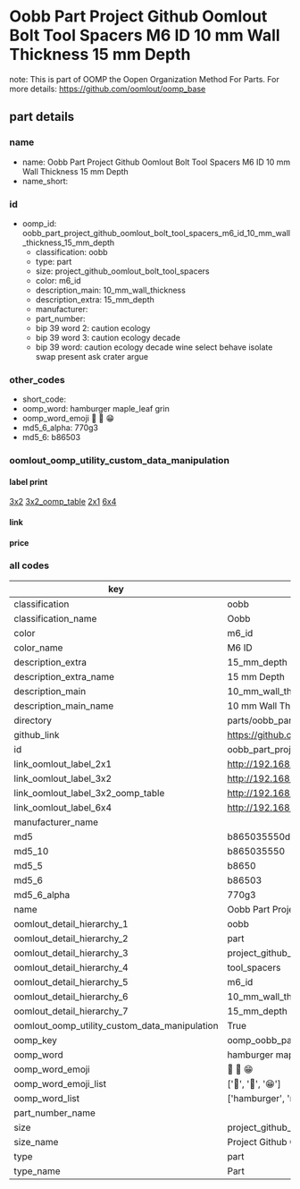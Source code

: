 # Oobb Part Project Github Oomlout Bolt Tool Spacers M6 ID 10 mm Wall Thickness 15 mm Depth  

note: This is part of OOMP the Oopen Organization Method For Parts. For more details: https://github.com/oomlout/oomp_base

##  part details
  







### name
* name: Oobb Part Project Github Oomlout Bolt Tool Spacers M6 ID 10 mm Wall Thickness 15 mm Depth
* name_short: 
### id
* oomp_id: oobb_part_project_github_oomlout_bolt_tool_spacers_m6_id_10_mm_wall_thickness_15_mm_depth
  * classification: oobb
  * type: part
  * size: project_github_oomlout_bolt_tool_spacers
  * color: m6_id
  * description_main: 10_mm_wall_thickness
  * description_extra: 15_mm_depth
  * manufacturer: 
  * part_number: 
  * bip 39 word 2: caution ecology
  * bip 39 word 3: caution ecology decade
  * bip 39 word: caution ecology decade wine select behave isolate swap present ask crater argue

### other_codes
* short_code: 
* oomp_word: hamburger maple_leaf grin
* oomp_word_emoji :hamburger: :maple_leaf: :grin:
* md5_6_alpha: 770g3
* md5_6: b86503






### oomlout_oomp_utility_custom_data_manipulation
#### label print
[3x2](http://192.168.1.245:1112/?label=oomp%20770g3)
[3x2_oomp_table](http://192.168.1.108:1112/?label=oomp%20770g3)
[2x1](http://192.168.1.242:1112/?label=oomp%20770g3)
[6x4](http://192.168.1.55:1112/?label=oomp%20770g3)    

#### link

                              

#### price







### all codes 
| key | value |  
| --- | --- |  
| classification | oobb |  
| classification_name | Oobb |  
| color | m6_id |  
| color_name | M6 ID |  
| description_extra | 15_mm_depth |  
| description_extra_name | 15 mm Depth |  
| description_main | 10_mm_wall_thickness |  
| description_main_name | 10 mm Wall Thickness |  
| directory | parts/oobb_part_project_github_oomlout_bolt_tool_spacers_m6_id_10_mm_wall_thickness_15_mm_depth |  
| github_link | https://github.com/oomlout/oomlout_oomp_part_src/tree/main/parts/oobb_part_project_github_oomlout_bolt_tool_spacers_m6_id_10_mm_wall_thickness_15_mm_depth |  
| id | oobb_part_project_github_oomlout_bolt_tool_spacers_m6_id_10_mm_wall_thickness_15_mm_depth |  
| link_oomlout_label_2x1 | http://192.168.1.242:1112/?label=oomp%20770g3 |  
| link_oomlout_label_3x2 | http://192.168.1.245:1112/?label=oomp%20770g3 |  
| link_oomlout_label_3x2_oomp_table | http://192.168.1.108:1112/?label=oomp%20770g3 |  
| link_oomlout_label_6x4 | http://192.168.1.55:1112/?label=oomp%20770g3 |  
| manufacturer_name |  |  
| md5 | b865035550db4ed051e1afb871118125 |  
| md5_10 | b865035550 |  
| md5_5 | b8650 |  
| md5_6 | b86503 |  
| md5_6_alpha | 770g3 |  
| name | Oobb Part Project Github Oomlout Bolt Tool Spacers M6 ID 10 mm Wall Thickness 15 mm Depth |  
| oomlout_detail_hierarchy_1 | oobb |  
| oomlout_detail_hierarchy_2 | part |  
| oomlout_detail_hierarchy_3 | project_github_bolt |  
| oomlout_detail_hierarchy_4 | tool_spacers |  
| oomlout_detail_hierarchy_5 | m6_id |  
| oomlout_detail_hierarchy_6 | 10_mm_wall_thickness |  
| oomlout_detail_hierarchy_7 | 15_mm_depth |  
| oomlout_oomp_utility_custom_data_manipulation | True |  
| oomp_key | oomp_oobb_part_project_github_oomlout_bolt_tool_spacers_m6_id_10_mm_wall_thickness_15_mm_depth |  
| oomp_word | hamburger maple_leaf grin |  
| oomp_word_emoji | :hamburger: :maple_leaf: :grin: |  
| oomp_word_emoji_list | [':hamburger:', ':maple_leaf:', ':grin:'] |  
| oomp_word_list | ['hamburger', 'maple_leaf', 'grin'] |  
| part_number_name |  |  
| size | project_github_oomlout_bolt_tool_spacers |  
| size_name | Project Github Oomlout Bolt Tool Spacers |  
| type | part |  
| type_name | Part |  
